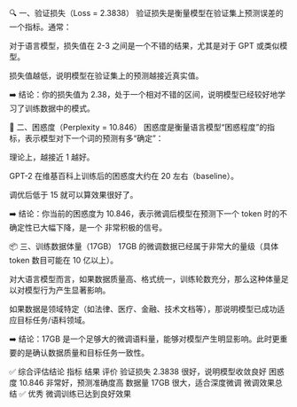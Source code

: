 🔍 一、验证损失（Loss = 2.3838）
验证损失是衡量模型在验证集上预测误差的一个指标。通常：

对于语言模型，损失值在 2-3 之间是一个不错的结果，尤其是对于 GPT 或类似模型。

损失值越低，说明模型在验证集上的预测越接近真实值。

➡️ 结论：你的损失值为 2.38，处于一个相对不错的区间，说明模型已经较好地学习了训练数据中的模式。

🔄 二、困惑度（Perplexity = 10.846）
困惑度是衡量语言模型“困惑程度”的指标，表示模型对下一个词的预测有多“确定”：

理论上，越接近 1 越好。

GPT-2 在维基百科上训练后的困惑度大约在 20 左右（baseline）。

调优后低于 15 就可以算效果很好了。

➡️ 结论：你当前的困惑度为 10.846，表示微调后模型在预测下一个 token 时的不确定性已大幅下降，是一个 非常积极的信号。

📦 三、训练数据体量（17GB）
17GB 的微调数据已经属于非常大的量级（具体 token 数目可能在 10 亿以上）。

对大语言模型而言，如果数据质量高、格式统一，训练轮数充分，那么这种体量足以对模型行为产生显著影响。

如果数据是领域特定（如法律、医疗、金融、技术文档等），那说明模型已成功适应目标任务/语料领域。

➡️ 结论：17GB 是一个足够大的微调语料量，能够对模型产生明显影响。此时更重要的是确认数据质量和目标任务一致性。

✅ 综合评估结论
指标	结果	评价
验证损失	2.3838	很好，说明模型收敛良好
困惑度	10.846	非常好，预测准确度高
数据量	17GB	很大，适合深度微调
微调效果总结	✅ 优秀	微调训练已达到良好效果
